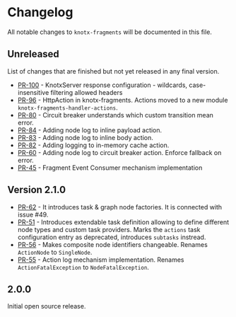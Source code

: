 # Changelog
All notable changes to `knotx-fragments` will be documented in this file.

## Unreleased
List of changes that are finished but not yet released in any final version.
- [PR-100](https://github.com/Knotx/knotx-fragments/pull/100) - KnotxServer response configuration - wildcards, case-insensitive filtering allowed headers
- [PR-96](https://github.com/Knotx/knotx-fragments/pull/96) - HttpAction in knotx-fragments. Actions moved to a new module `knotx-fragments-handler-actions`.
- [PR-80](https://github.com/Knotx/knotx-fragments/pull/80) - Circuit breaker understands which custom transition mean error.
- [PR-84](https://github.com/Knotx/knotx-fragments/pull/84) - Adding node log to inline payload action.
- [PR-83](https://github.com/Knotx/knotx-fragments/pull/83) - Adding node log to inline body action.
- [PR-82](https://github.com/Knotx/knotx-fragments/pull/82) - Adding logging to in-memory cache action.
- [PR-60](https://github.com/Knotx/knotx-fragments/pull/60) - Adding node log to circuit breaker action. Enforce fallback on error.
- [PR-45](https://github.com/Knotx/knotx-fragments/pull/46) - Fragment Event Consumer mechanism implementation

## Version 2.1.0
- [PR-62](https://github.com/Knotx/knotx-fragments/pull/62) - It introduces task & graph node factories. It is connected with issue #49.
- [PR-51](https://github.com/Knotx/knotx-fragments/pull/51) - Introduces extendable task definition allowing to define different node types and custom task providers. Marks the `actions` task configuration entry as deprecated, introduces `subtasks` instread.
- [PR-56](https://github.com/Knotx/knotx-fragments/pull/56) - Makes composite node identifiers changeable. Renames `ActionNode` to `SingleNode`. 
- [PR-55](https://github.com/Knotx/knotx-fragments/pull/55) - Action log mechanism implementation. Renames `ActionFatalException` to `NodeFatalException`.

## 2.0.0
Initial open source release.
